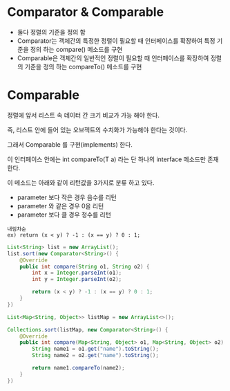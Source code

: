 # Comparator & Comparable
- 둘다 정렬의 기준을 정의 함
- Comparator는 객체간의 특정한 정렬이 필요할 때 인터페이스를 확장하여 특정 기준을 정의 하는 compare() 메소드를 구현
- Comparable은 객체간의 일반적인 정렬이 필요할 때 인터페이스를 확장하여 정렬의 기준을 정의 하는 compareTo() 메소드를 구현

# Comparable 

정렬에 앞서 리스트 속 데이터 간 크기 비교가 가능 해야 한다.

즉, 리스트 안에 들어 있는 오브젝트의 수치화가 가능해야 한다는 것이다.

그래서 Comparable 를 구현(implements) 한다.

이 인터페이스 안에는 int compareTo(T a) 라는 단 하나의 interface 메소드만 존재 한다.

이 메소드는 아래와 같이 리턴값을 3가지로 분류 하고 있다.

- parameter 보다 작은 경우 음수를 리턴
- parameter 와 같은 경우 0을 리턴
- parameter 보다 클 경우 정수를 리턴

~~~
내림차순 
ex) return (x < y) ? -1 : (x == y) ? 0 : 1;
~~~

```java
List<String> list = new ArrayList();
list.sort(new Comparator<String>() {
    @Override
    public int compare(String o1, String o2) {
        int x = Integer.parseInt(o1);
        int y = Integer.parseInt(o2);

        return (x < y) ? -1 : (x == y) ? 0 : 1;
    }
})
```

```java
List<Map<String, Object>> listMap = new ArrayList<>();

Collections.sort(listMap, new Comparator<String>() {
    @Override
    public int compare(Map<String, Object> o1, Map<String, Object> o2) {
        String name1 = o1.get("name").toString();
        String name2 = o2.get("name").toString();

        return name1.compareTo(name2);
    }
})
```


